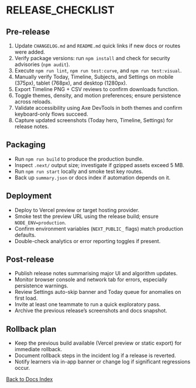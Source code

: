 # RELEASE_CHECKLIST

## Pre-release

1. Update `CHANGELOG.md` and `README.md` quick links if new docs or routes were added.
2. Verify package versions: run `npm install` and check for security advisories (`npm audit`).
3. Execute `npm run lint`, `npm run test:curve`, and `npm run test:visual`.
4. Manually verify Today, Timeline, Subjects, and Settings on mobile (375px), tablet (768px), and desktop (1280px).
5. Export Timeline PNG + CSV reviews to confirm downloads function.
6. Toggle themes, density, and motion preferences; ensure persistence across reloads.
7. Validate accessibility using Axe DevTools in both themes and confirm keyboard-only flows succeed.
8. Capture updated screenshots (Today hero, Timeline, Settings) for release notes.

## Packaging

- Run `npm run build` to produce the production bundle.
- Inspect `.next/` output size; investigate if gzipped assets exceed 5 MB.
- Run `npm run start` locally and smoke test key routes.
- Back up `summary.json` or docs index if automation depends on it.

## Deployment

- Deploy to Vercel preview or target hosting provider.
- Smoke test the preview URL using the release build; ensure `NODE_ENV=production`.
- Confirm environment variables (`NEXT_PUBLIC_` flags) match production defaults.
- Double-check analytics or error reporting toggles if present.

## Post-release

- Publish release notes summarising major UI and algorithm updates.
- Monitor browser console and network tab for errors, especially persistence warnings.
- Review Settings auto-skip banner and Today queue for anomalies on first load.
- Invite at least one teammate to run a quick exploratory pass.
- Archive the previous release’s screenshots and docs snapshot.

## Rollback plan

- Keep the previous build available (Vercel preview or static export) for immediate rollback.
- Document rollback steps in the incident log if a release is reverted.
- Notify learners via in-app banner or change log if significant regressions occur.

[Back to Docs Index](../DOCS_INDEX.md)
